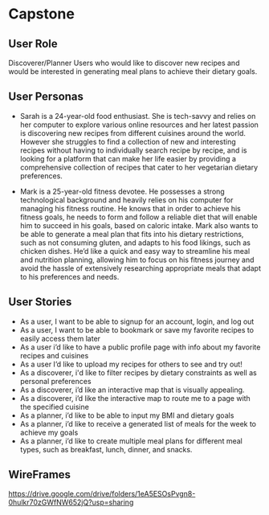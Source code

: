 # Capstone

## User Role
Discoverer/Planner
Users who would like to discover new recipes and would be interested in generating meal plans to achieve their dietary goals.

 ## User Personas
- Sarah is a 24-year-old food enthusiast. She is tech-savvy and relies on her computer to explore various online resources and her latest passion is discovering new recipes from different cuisines around the world. However she struggles to find a collection of new and interesting recipes without having to individually search recipe by recipe, and is looking for a platform that can make her life easier by providing a comprehensive collection of recipes that cater to her vegetarian dietary preferences. 

- Mark is a 25-year-old fitness devotee. He possesses a strong technological background and heavily relies on his computer for managing his fitness routine. He knows that in order to achieve his fitness goals, he needs to form and follow a reliable diet that will enable him to succeed in his goals, based on caloric intake. Mark also wants to be able to generate a meal plan that fits into his dietary restrictions, such as not consuming gluten, and adapts to his food likings, such as chicken dishes. He’d like a quick and easy way to streamline his meal and nutrition planning, allowing him to focus on his fitness journey and avoid the hassle of extensively researching appropriate meals that adapt to his preferences and needs.

## User Stories
- As a user, I want to be able to signup for an account, login, and log out
- As a user, I want to be able to bookmark or save my favorite recipes to easily access them later
- As a user i’d like to have a public profile page with info about my favorite recipes and cuisines
- As a user I’d like to upload my recipes for others to see and try out!
- As a discoverer, i'd like to filter recipes by dietary constraints as well as personal preferences
- As a discoverer, i’d like an interactive map that is visually appealing.
- As a discoverer, i’d like the interactive map to route me to a page with the specified cuisine
- As a planner, i’d like to be able to input my BMI and dietary goals
- As a planner, i’d like to receive a generated list of meals for the week to achieve my goals
- As a planner, i’d like to create multiple meal plans for different meal types, such as breakfast, lunch, dinner, and snacks. 


## WireFrames
https://drive.google.com/drive/folders/1eA5ESOsPvgn8-0hulkr70zGWfNW652jQ?usp=sharing
